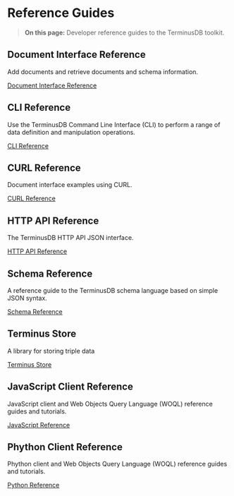 <div class="tdb-bgi tdb-landing-bg"></div>

# Reference Guides

> **On this page:** Developer reference guides to the TerminusDB toolkit.

## Document Interface Reference

Add documents and retrieve documents and schema information.   

[Document Interface Reference](reference/document-interface-reference)

## CLI Reference

Use the TerminusDB Command Line Interface (CLI) to perform a range of data definition and manipulation operations.

[CLI Reference](reference/cli-reference)

## CURL Reference

Document interface examples using CURL.

[CURL Reference](reference/curl-reference)

## HTTP API Reference

The TerminusDB HTTP API JSON interface.

[HTTP API Reference](reference/http-api-reference)

## Schema Reference

A reference guide to the TerminusDB schema language based on simple JSON syntax.

[Schema Reference](reference/schema-reference)

## Terminus Store

A library for storing triple data

[Terminus Store](reference/terminus-store)

## JavaScript Client Reference

JavaScript client and Web Objects Query Language (WOQL) reference guides and tutorials.

[JavaScript Reference](reference/client-reference)

## Phython Client Reference

Phython client and Web Objects Query Language (WOQL) reference guides and tutorials.

[Python Reference](reference/client-reference)